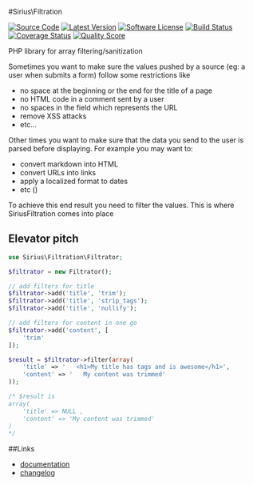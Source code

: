 #Sirius\Filtration

[![Source Code](http://img.shields.io/badge/source-siriusphp/filtration-blue.svg?style=flat-square)](https://github.com/siriusphp/filtration)
[![Latest Version](https://img.shields.io/packagist/v/siriusphp/filtration.svg?style=flat-square)](https://github.com/siriusphp/filtration/releases)
[![Software License](https://img.shields.io/badge/license-MIT-brightgreen.svg?style=flat-square)](https://github.com/siriusphp/filtration/blob/master/LICENSE)
[![Build Status](https://img.shields.io/travis/siriusphp/filtration/master.svg?style=flat-square)](https://travis-ci.org/siriusphp/filtration)
[![Coverage Status](https://img.shields.io/scrutinizer/coverage/g/siriusphp/filtration.svg?style=flat-square)](https://scrutinizer-ci.com/g/siriusphp/filtration/code-structure)
[![Quality Score](https://img.shields.io/scrutinizer/g/siriusphp/filtration.svg?style=flat-square)](https://scrutinizer-ci.com/g/siriusphp/filtration)

PHP library for array filtering/sanitization

Sometimes you want to make sure the values pushed by a source (eg: a user when submits a form) follow some restrictions like

- no space at the beginning or the end for the title of a page
- no HTML code in a comment sent by a user
- no spaces in the field which represents the URL
- remove XSS attacks
- etc...

Other times you want to make sure that the data you send to the user is parsed before displaying. For example you may want to:

- convert markdown into HTML
- convert URLs into links
- apply a localized format to dates
- etc ()

To achieve this end result you need to filter the values. This is where SiriusFiltration comes into place

## Elevator pitch

```php
use Sirius\Filtration\Filtrator;

$filtrator = new Filtrator();

// add filters for title
$filtrator->add('title', 'trim');
$filtrator->add('title', 'strip_tags');
$filtrator->add('title', 'nullify');

// add filters for content in one go
$filtrator->add('content', [
	'trim'
]);

$result = $filtrator->filter(array(
	'title' => '   <h1>My title has tags and is awesome</h1>',
	'content' => '   My content was trimmed'
));

/* $result is
array(
	'title' => NULL ,
	'content' => 'My content was trimmed'
)
*/
```


##Links

- [documentation](http://www.sirius.ro/php/sirius/validation/)
- [changelog](CHANGELOG.md)
